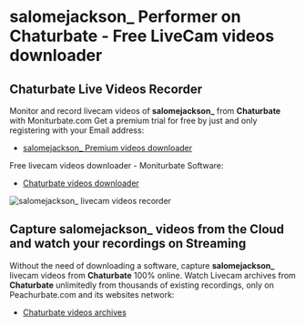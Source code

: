 # salomejackson_ Performer on Chaturbate - Free LiveCam videos downloader

## Chaturbate Live Videos Recorder

Monitor and record livecam videos of **salomejackson_** from **Chaturbate** with Moniturbate.com
Get a premium trial for free by just and only registering with your Email address:
* [salomejackson_ Premium videos downloader](https://moniturbate.com/request-demo-licence-key.html)

Free livecam videos downloader - Moniturbate Software:
* [Chaturbate videos downloader](https://moniturbate.com/moniturbate-download-software.html)

![salomejackson_ livecam videos recorder](https://peachurnet.com/templates/moniturbate-software.png)


## Capture salomejackson_ videos from the Cloud and watch your recordings on Streaming

Without the need of downloading a software, capture **salomejackson_** livecam videos from **Chaturbate** 100% online.
Watch Livecam archives from **Chaturbate** unlimitedly from thousands of existing recordings, only on Peachurbate.com and its websites network:
* [Chaturbate videos archives](https://peachurnet.com/)